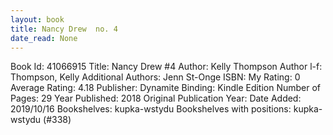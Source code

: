 ```yaml
---
layout: book
title: Nancy Drew  no. 4
date_read: None
---
```


Book Id: 41066915
Title: Nancy Drew #4
Author: Kelly Thompson
Author l-f: Thompson, Kelly
Additional Authors: Jenn St-Onge
ISBN: 
My Rating: 0
Average Rating: 4.18
Publisher: Dynamite
Binding: Kindle Edition
Number of Pages: 29
Year Published: 2018
Original Publication Year: 
Date Added: 2019/10/16
Bookshelves: kupka-wstydu
Bookshelves with positions: kupka-wstydu (#338)

